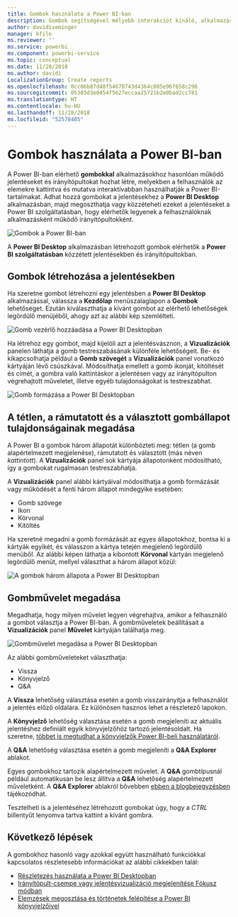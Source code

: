```yaml
---
title: Gombok használata a Power BI-ban
description: Gombok segítségével mélyebb interakciót kínáló, alkalmazásként működő jelentéseket és irányítópultokat hozhat létre a Power BI Desktop alkalmazásban
author: davidiseminger
manager: kfile
ms.reviewer: ''
ms.service: powerbi
ms.component: powerbi-service
ms.topic: conceptual
ms.date: 11/28/2018
ms.author: davidi
LocalizationGroup: Create reports
ms.openlocfilehash: 0cc06b87d48f54678743d4364c085e96f658c296
ms.sourcegitcommit: 05303d3e0454f5627eccaa25721b2e0bad2cc781
ms.translationtype: HT
ms.contentlocale: hu-HU
ms.lasthandoff: 11/28/2018
ms.locfileid: "52578405"
---
```

# <a name="using-buttons-in-power-bi"></a>Gombok használata a Power BI-ban
A Power BI-ban elérhető **gombokkal** alkalmazásokhoz hasonlóan működő jelentéseket és irányítópultokat hozhat létre, melyekben a felhasználók az elemekre kattintva és mutatva interaktívabban használhatják a Power BI-tartalmakat. Adhat hozzá gombokat a jelentésekhez a **Power BI Desktop** alkalmazásban, majd megoszthatja vagy közzéteheti ezeket a jelentéseket a Power BI szolgáltatásban, hogy elérhetők legyenek a felhasználóknak alkalmazásként működő irányítópultokként.

![Gombok a Power BI-ban](media/desktop-buttons/desktop-buttons_01.png)

A **Power BI Desktop** alkalmazásban létrehozott gombok elérhetők a **Power BI szolgáltatásban** közzétett jelentésekben és irányítópultokban.

## <a name="creating-buttons-in-reports"></a>Gombok létrehozása a jelentésekben
Ha szeretne gombot létrehozni egy jelentésben a **Power BI Desktop** alkalmazással, válassza a **Kezdőlap** menüszalaglapon a **Gombok** lehetőséget. Ezután kiválaszthatja a kívánt gombot az elérhető lehetőségek legördülő menüjéből, ahogy azt az alábbi kép szemlélteti. 

![Gomb vezérlő hozzáadása a Power BI Desktopban](media/desktop-buttons/desktop-buttons_02.png)

Ha létrehoz egy gombot, majd kijelöli azt a jelentésvásznon, a **Vizualizációk** panelen láthatja a gomb testreszabásának különféle lehetőségeit. Be- és kikapcsolhatja például a **Gomb szövegét** a **Vizualizációk** panel vonatkozó kártyáján lévő csúszkával. Módosíthatja emellett a gomb ikonját, kitöltését és címét, a gombra való kattintáskor a jelentésen vagy az irányítópulton végrehajtott műveletet, illetve egyéb tulajdonságokat is testreszabhat.

![Gomb formázása a Power BI Desktopban](media/desktop-buttons/desktop-buttons_03.png)

## <a name="set-button-properties-when-idle-hovered-over-or-selected"></a>A tétlen, a rámutatott és a választott gombállapot tulajdonságainak megadása

A Power BI a gombok három állapotát különbözteti meg: tétlen (a gomb alapértelmezett megjelenése), rámutatott és választott (más néven *kattintott*). A **Vizualizációk** panel sok kártyája állapotonként módosítható, így a gombokat rugalmasan testreszabhatja.

A **Vizualizációk** panel alábbi kártyáival módosíthatja a gomb formázását vagy működését a fenti három állapot mindegyike esetében:

* Gomb szövege
* Ikon
* Körvonal
* Kitöltés

Ha szeretné megadni a gomb formázását az egyes állapotokhoz, bontsa ki a kártyák egyikét, és válasszon a kártya tetején megjelenő legördülő menüből. Az alábbi képen láthatja a kibontott **Körvonal** kártyán megjelenő legördülő menüt, mellyel választhat a három állapot közül:

![A gombok három állapota a Power BI Desktopban](media/desktop-buttons/desktop-buttons_04.png)


## <a name="select-the-action-for-a-button"></a>Gombművelet megadása

Megadhatja, hogy milyen művelet legyen végrehajtva, amikor a felhasználó a gombot választja a Power BI-ban. A gombműveletek beállításait a **Vizualizációk** panel **Művelet** kártyáján találhatja meg.

![Gombművelet megadása a Power BI Desktopban](media/desktop-buttons/desktop-buttons_05.png)

Az alábbi gombműveleteket választhatja:

* Vissza
* Könyvjelző
* Q&A

A **Vissza** lehetőség választása esetén a gomb visszairányítja a felhasználót a jelentés előző oldalára. Ez különösen hasznos lehet a részletező lapokon.

A **Könyvjelző** lehetőség választása esetén a gomb megjeleníti az aktuális jelentéshez definiált egyik könyvjelzőhöz tartozó jelentésoldalt. Ha szeretne, [többet is megtudhat a könyvjelzők Power BI-beli használatáról](desktop-bookmarks.md). 

A **Q&A** lehetőség választása esetén a gomb megjeleníti a **Q&A Explorer** ablakot. 

Egyes gombokhoz tartozik alapértelmezett művelet. A **Q&A** gombtípusnál például automatikusan be lesz állítva a **Q&A** lehetőség alapértelmezett műveletként. A **Q&A Explorer** ablakról bővebben [ebben a blogbejegyzésben](https://powerbi.microsoft.com/blog/power-bi-desktop-april-2018-feature-summary/#Q&AExplorer) tájékozódhat.

Tesztelheti is a jelentéséhez létrehozott gombokat úgy, hogy a *CTRL* billentyűt lenyomva tartva kattint a kívánt gombra. 

## <a name="next-steps"></a>Következő lépések
A gombokhoz hasonló vagy azokkal együtt használható funkciókkal kapcsolatos részletesebb információkat az alábbi cikkekben talál:

* [Részletezés használata a Power BI Desktopban](desktop-drillthrough.md)
* [Irányítópult-csempe vagy jelentésvizualizáció megjelenítése Fókusz módban](consumer/end-user-focus.md)
* [Elemzések megosztása és történetek felépítése a Power BI könyvjelzőivel](desktop-bookmarks.md)

